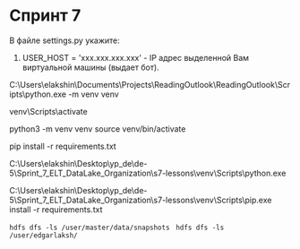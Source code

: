 # Спринт 7

В файле settings.py укажите:

1. USER_HOST = 'xxx.xxx.xxx.xxx' - IP адрес выделенной Вам виртуальной машины (выдает бот).





C:\Users\elakshin\Documents\Projects\ReadingOutlook\ReadingOutlook\Scripts\python.exe -m venv venv

venv\Scripts\activate


python3 -m venv venv
source venv/bin/activate


pip install -r requirements.txt


C:\Users\elakshin\Desktop\yp_de\de-5\Sprint_7_ELT_DataLake_Organization\s7-lessons\venv\Scripts\python.exe


C:\Users\elakshin\Desktop\yp_de\de-5\Sprint_7_ELT_DataLake_Organization\s7-lessons\venv\Scripts\pip.exe install -r requirements.txt


`hdfs dfs -ls /user/master/data/snapshots`
` hdfs dfs -ls /user/edgarlaksh/`